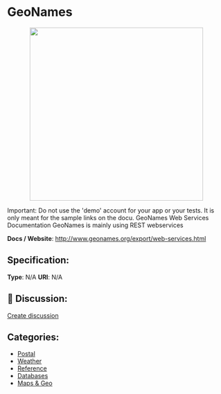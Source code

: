 # GeoNames
<p align="center">
    <img width="400" src="https://raw.githubusercontent.com/apis-list/apis-list/apis/geonames/logo_256x256.png" />
</p>

Important: Do not use the 'demo' account for your app or your tests. It is only meant for the sample links on the docu. GeoNames Web Services Documentation GeoNames is mainly using REST webservices

**Docs / Website**: http://www.geonames.org/export/web-services.html

## Specification:
**Type**:  N/A 
**URI**:  N/A 

## 💬 Discussion:
[Create discussion](link)

## Categories:
- [Postal](https://github.com/apis-list/apis-list#postal)
- [Weather](https://github.com/apis-list/apis-list#weather)
- [Reference](https://github.com/apis-list/apis-list#reference)
- [Databases](https://github.com/apis-list/apis-list#databases)
- [Maps & Geo](https://github.com/apis-list/apis-list#maps-and-geo)





